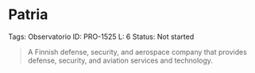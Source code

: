 # Patria

Tags: Observatorio
ID: PRO-1525
L: 6
Status: Not started

> A Finnish defense, security, and aerospace company that provides defense, security, and aviation services and technology.
>